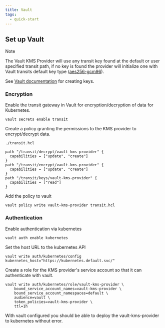 ```yaml
---
title: Vault
tags:
  - quick-start
---
```


## Set up Vault

> [!NOTE]
> The Vault KMS Provider will use any transit key found at the default or user specified transit path, if no key is found the provider will initialize one with Vault transits default key type ([aes256-gcm96](https://developer.hashicorp.com/vault/api-docs/secret/transit#aes256-gcm96)).
> 
> See [Vault documentation](https://developer.hashicorp.com/vault/api-docs/secret/transit#create-key) for creating keys.

### Encryption

Enable the transit gateway in Vault for encryption/decryption of data for Kubernetes.
```shell
vault secrets enable transit
```

Create a policy granting the permissions to the KMS provider to encrypt/decrypt data.

`./transit.hcl`
```hcl
path "/transit/decrypt/vault-kms-provider" {
  capabilities = ["update", "create"]
}
path "/transit/encrypt/vault-kms-provider" {
  capabilities = ["update", "create"]
}
path "/transit/keys/vault-kms-provider" {
  capabilities = ["read"]
}
```

Add the policy to vault
```shell
vault policy write vault-kms-provider transit.hcl
```

### Authentication

Enable authentication via kubernetes
```shell
vault auth enable kubernetes
```

Set the host URL to the kubernetes API
```shell
vault write auth/kubernetes/config kubernetes_host="https://kubernetes.default.svc/"
```

Create a role for the KMS provider's service account so that it can authenticate with vault.
```shell
vault write auth/kubernetes/role/vault-kms-provider \
    bound_service_account_names=vault-kms-provider \
    bound_service_account_namespaces=default \
    audience=vault \
    token_policies=vault-kms-provider \
    ttl=1h
```

With vault configured you should be able to deploy the vault-kms-provider to kubernetes without error.
